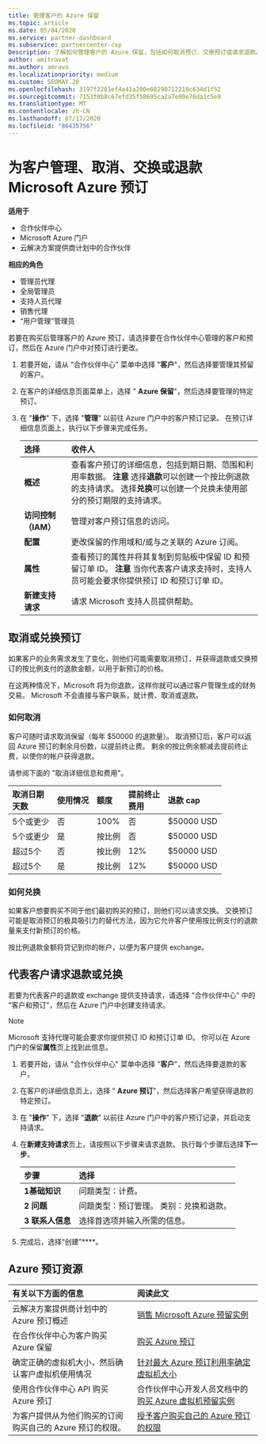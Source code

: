 ```yaml
---
title: 管理客户的 Azure 保留
ms.topic: article
ms.date: 05/04/2020
ms.service: partner-dashboard
ms.subservice: partnercenter-csp
Description: 了解如何管理客户的 Azure 保留，包括如何取消预订、交换预订或请求退款。
author: amitravat
ms.author: amrava
ms.localizationpriority: medium
ms.custom: SEOMAY.20
ms.openlocfilehash: 3197f2281ef4a41a200e08290712218c634d1f52
ms.sourcegitcommit: 7153f0b8c67efd35f58695ca2a7e00e70da1c5e9
ms.translationtype: MT
ms.contentlocale: zh-CN
ms.lasthandoff: 07/17/2020
ms.locfileid: "86435756"
---
```

# <a name="manage-cancel-exchange-or-refund-microsoft-azure-reservations-for-customers"></a>为客户管理、取消、交换或退款 Microsoft Azure 预订

**适用于**

- 合作伙伴中心
- Microsoft Azure 门户 
- 云解决方案提供商计划中的合作伙伴

**相应的角色**

- 管理员代理
- 全局管理员
- 支持人员代理
- 销售代理
- “用户管理”管理员

若要在购买后管理客户的 Azure 预订，请选择要在合作伙伴中心管理的客户和预订，然后在 Azure 门户中对预订进行更改。

1. 若要开始，请从 "合作伙伴中心" 菜单中选择 "**客户**"，然后选择要管理其预留的客户。 

2. 在客户的详细信息页面菜单上，选择 " **Azure 保留**"，然后选择要管理的特定预订。  

3. 在 "**操作**" 下，选择 "**管理**" 以前往 Azure 门户中的客户预订记录。 在预订详细信息页面上，执行以下步骤来完成任务。  

    | **选择**   | **收件人**    |
    |:-----------------------------|:-----------------|
    | **概述**   | 查看客户预订的详细信息，包括到期日期、范围和利用率数据。 **注意** 选择**退款**可以创建一个按比例退款的支持请求。 选择**兑换**可以创建一个兑换未使用部分的预订期限的支持请求。  
    | **访问控制（IAM）**   | 管理对客户预订信息的访问。|
    | **配置**   | 更改保留的作用域和/或与之关联的 Azure 订阅。    |
    | **属性**   | 查看预订的属性并将其复制到剪贴板中保留 ID 和预留订单 ID。 **注意** 当你代表客户请求支持时，支持人员可能会要求你提供预订 ID 和预订订单 ID。    |
    | **新建支持请求**    | 请求 Microsoft 支持人员提供帮助。   |
 
## <a name="cancel-or-exchange-a-reservation"></a>取消或兑换预订

如果客户的业务需求发生了变化，则他们可能需要取消预订，并获得退款或交换预订的按比例支付的退款金额，以用于新预订的价格。

在这两种情况下，Microsoft 将为你退款，这样你就可以通过客户管理生成的财务交易。 Microsoft 不会直接与客户联系，就计费、取消或退款。

### <a name="how-cancellations-work"></a>如何取消

客户可随时请求取消保留（每年 $50000 的退款量）。 取消预订后，客户可以返回 Azure 预订的剩余月份数，以提前终止费。 剩余的按比例余额减去提前终止费，以使你的帐户获得退款。 

请参阅下面的 "取消详细信息和费用"。


|**取消日期**<br> 天数   |**使用情况**    |**额度**  |**提前终止**<br> 费用    |**退款 cap** | 
|:----------------------------------|:------------|:-----------|:--------------------------------|:--------------|
|5个或更少                         | 否          | 100%       | 否                              | $50000 USD   |
|5个或更少                         | 是         | 按比例  | 否                              | $50000 USD   |
|超过5个                        | 否          | 按比例  | 12%                             | $50000 USD   |
|超过5个                        | 是         | 按比例  | 12%                             | $50000 USD   |

### <a name="how-exchanges-work"></a>如何兑换 

如果客户想要购买不同于他们最初购买的预订，则他们可以请求交换。 交换预订可能是取消预订的极具吸引力的替代方法，因为它允许客户使用按比例支付的退款量来支付新预订的价格。 

按比例退款金额将贷记到你的帐户，以便为客户提供 exchange。

## <a name="request-a-refund-or-exchange-on-behalf-of-a-customer"></a>代表客户请求退款或兑换

若要为代表客户的退款或 exchange 提供支持请求，请选择 "合作伙伴中心" 中的 "客户和预订"，然后在 Azure 门户中创建支持请求。 

>[!NOTE]
>Microsoft 支持代理可能会要求你提供预订 ID 和预订订单 ID。 你可以在 Azure 门户的保留**属性**页上找到此信息。

1. 若要开始，请从 "合作伙伴中心" 菜单中选择 "**客户**"，然后选择要退款的客户。 

2. 在客户的详细信息页上，选择 " **Azure 预订**"，然后选择客户希望获得退款的特定预订。  

3. 在 "**操作**" 下，选择 "**退款**" 以前往 Azure 门户中的客户预订记录，并启动支持请求。  

4. 在**新建支持请求**页上，请按照以下步骤来请求退款。 执行每个步骤后选择**下一步**。 

   |**步骤**                    |**选择**    |
   |:---------------------------|:-----------------|
   |**1基础知识**                |问题类型：计费。  |
   |**2 问题**               |问题类型：预订管理。 类别：兑换和退款。 |
   |**3 联系人信息**   |选择首选项并输入所需的信息。 

5. 完成后，选择“创建”****。

## <a name="azure-reservations-resources"></a>Azure 预订资源

|**有关以下方面的信息**   |**阅读此文**    |
|:-----------------------------|:-----------------|
|云解决方案提供商计划中的 Azure 预订概述  | [销售 Microsoft Azure 预留实例](azure-reservations.md) |
|在合作伙伴中心为客户购买 Azure 保留   | [购买 Azure 预订](azure-reservations-buying.md) |
|确定正确的虚拟机大小，然后确认客户虚拟机使用情况   | [针对最大 Azure 预订利用率确定虚拟机大小](azure-usage.md)   |
|使用合作伙伴中心 API 购买 Azure 预订 | 合作伙伴中心开发人员文档中的[购买 Azure 虚拟机预留实例](https://docs.microsoft.com/partner-center/develop/purchase-azure-reservations)   |
|为客户提供从为他们购买的订阅购买自己的 Azure 预订的权限。 | [授予客户购买自己的 Azure 预订的权限](give-customers-permission.md)   |

